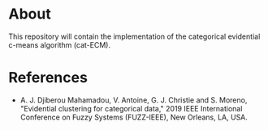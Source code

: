 # About
This repository will contain the implementation of the categorical evidential c-means algorithm (cat-ECM).

# References
- A. J. Djiberou Mahamadou, V. Antoine, G. J. Christie and S. Moreno, "Evidential clustering for categorical data," 2019 IEEE International Conference on Fuzzy Systems (FUZZ-IEEE), New Orleans, LA, USA.
